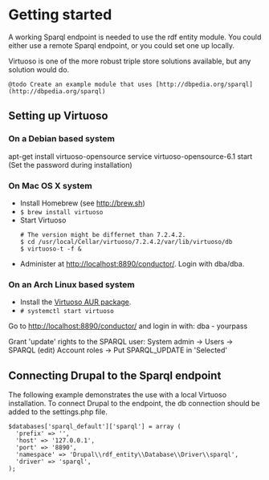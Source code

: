 # Getting started
A working Sparql endpoint is needed to use the rdf entity module.
You could either use a remote Sparql endpoint, or you could set one up locally.

Virtuoso is one of the more robust triple store solutions available, but any solution would do.

    @todo Create an example module that uses [http://dbpedia.org/sparql](http://dbpedia.org/sparql)

## Setting up Virtuoso
### On a Debian based system
 apt-get install virtuoso-opensource
 service virtuoso-opensource-6.1 start
 (Set the password during installation)

### On Mac OS X system
- Install Homebrew (see http://brew.sh)
- `$ brew install virtuoso`
- Start Virtuoso
  ```
  # The version might be differnet than 7.2.4.2.
  $ cd /usr/local/Cellar/virtuoso/7.2.4.2/var/lib/virtuoso/db
  $ virtuoso-t -f &
  ```
- Administer at [http://localhost:8890/conductor/](http://localhost:8890/conductor/). Login with dba/dba.

### On an Arch Linux based system
- Install the [Virtuoso AUR package](https://aur.archlinux.org/packages/virtuoso/).
- `# systemctl start virtuoso`

 Go to [http://localhost:8890/conductor/](http://localhost:8890/conductor/)
 and login in with: dba - yourpass

Grant 'update' rights to the SPARQL user:
System admin -> Users -> SPARQL (edit)
Account roles -> Put SPARQL_UPDATE in 'Selected'

## Connecting Drupal to the Sparql endpoint
The following example demonstrates the use with a local Virtuoso installation.
To connect Drupal to the endpoint, the db connection should be added to the settings.php file.

    $databases['sparql_default']['sparql'] = array (
      'prefix' => '',
      'host' => '127.0.0.1',
      'port' => '8890',
      'namespace' => 'Drupal\\rdf_entity\\Database\\Driver\\sparql',
      'driver' => 'sparql',
    );

